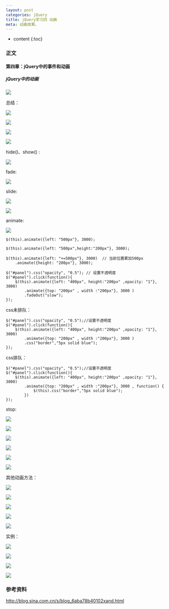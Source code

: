 ```yaml
---
layout: post
categories: jQuery
title: jQuery学习四 动画
meta: 动画效果。
---
```

* content
{:toc}

### 正文

#### 第四章：jQuery中的事件和动画

##### jQuery中的动画

![](http://s14.sinaimg.cn/mw690/001XbchKzy7heOYGzP71d&690)

总结：

![](http://s4.sinaimg.cn/mw690/001XbchKzy7hePv8TvBd3&690)

![](http://s9.sinaimg.cn/orignal/001XbchKzy7hePxYaOQ48&690)

![](http://s14.sinaimg.cn/mw690/001XbchKzy7hePBoGv35d&690)

![](http://s3.sinaimg.cn/mw690/001XbchKzy7hePESqhY32&690)

hide()、show() :

![](http://s14.sinaimg.cn/mw690/001XbchKzy7hePqw0iNcd&690)

fade:

![](http://s9.sinaimg.cn/orignal/001XbchKzy7hePOumBG48&690)

slide:

![](http://s11.sinaimg.cn/mw690/001XbchKzy7hePSPdGOfa&690)

![](http://s1.sinaimg.cn/mw690/001XbchKzy7hePUSSB240&690)

animate:

![](http://s1.sinaimg.cn/mw690/001XbchKzy7hePXXQZ210&690)

```
$(this).animate({left: "500px"}, 3000);

$(this).animate({left: "500px",height:"200px"}, 3000);

$(this).animate({left: "+=500px"}, 3000)  // 当前位置累加500px  
    .animate({height: "200px"}, 3000);

$("#panel").css("opacity", "0.5"); // 设置不透明度
$("#panel").click(function(){
    $(this).animate({left: "400px", height:"200px" ,opacity: "1"}, 3000)
        .animate({top: "200px" , width :"200px"}, 3000 )
        .fadeOut("slow");
}); 
```

css未排队：

```
$("#panel").css("opacity", "0.5");//设置不透明度
$("#panel").click(function(){
    $(this).animate({left: "400px", height:"200px" ,opacity: "1"}, 3000)
        .animate({top: "200px" , width :"200px"}, 3000 )
        .css("border","5px solid blue");
});
```

css排队：

```
$("#panel").css("opacity", "0.5");//设置不透明度
$("#panel").click(function(){
    $(this).animate({left: "400px", height:"200px" ,opacity: "1"}, 3000)
        .animate({top: "200px" , width :"200px"}, 3000 , function() {
            $(this).css("border","5px solid blue");
        })
});
```

stop:

![](http://s4.sinaimg.cn/mw690/001XbchKzy7heRnVmWn83&690)

![](http://s16.sinaimg.cn/mw690/001XbchKzy7heRzjuWj8f&690)

![](http://s3.sinaimg.cn/mw690/001XbchKzy7heRDwJdEd2&690)

![](http://s1.sinaimg.cn/mw690/001XbchKzy7heRLx9MQ40&690)

![](http://s3.sinaimg.cn/mw690/001XbchKzy7heRVUDSy02&690)

![](http://s3.sinaimg.cn/mw690/001XbchKzy7heROgtEe32&690)

其他动画方法：

![](http://s7.sinaimg.cn/mw690/001XbchKzy7heS7eIiG76&690)

![](http://s11.sinaimg.cn/mw690/001XbchKzy7heS9Wqls9a&690)

![](http://s5.sinaimg.cn/mw690/001XbchKzy7heSfItrS04&690)

![](http://s16.sinaimg.cn/mw690/001XbchKzy7heSh7HeT5f&690)

![](http://s9.sinaimg.cn/orignal/001XbchKzy7heSjpnHWa8&690)

实例：

![](http://s15.sinaimg.cn/mw690/001XbchKzy7heSK1QUSae&690)

![](http://s11.sinaimg.cn/mw690/001XbchKzy7heSqPu7Uaa&690)

![](http://s5.sinaimg.cn/mw690/001XbchKzy7heSCK2eob4&690)

![](http://s15.sinaimg.cn/mw690/001XbchKzy7heSGRAm21e&690)

### 参考资料

<http://blog.sina.com.cn/s/blog_6aba78b40102xand.html>

